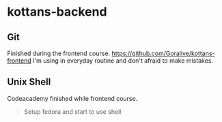# kottans-backend

## Git
Finished during the frontend course.
https://github.com/Goralive/kottans-frontend
I'm using in everyday routine and don't afraid to make mistakes. 

## Unix Shell
Codeacademy finished while frontend course.
>Setup fedora and start to use shell
